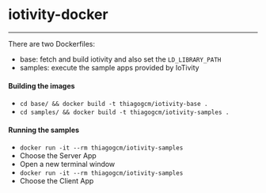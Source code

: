 # iotivity-docker
----

There are two Dockerfiles:
* base: fetch and build iotivity and also set the ```LD_LIBRARY_PATH```
* samples: execute the sample apps provided by IoTivity

#### Building the images
* ``` cd base/ && docker build -t thiagogcm/iotivity-base . ```
* ``` cd samples/ && docker build -t thiagogcm/iotivity-samples . ```

#### Running the samples

* ``` docker run -it --rm thiagogcm/iotivity-samples ```
* Choose the Server App
* Open a new terminal window
* ``` docker run -it --rm thiagogcm/iotivity-samples ```
* Choose the Client App
